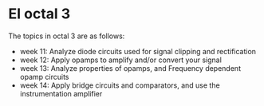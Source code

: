 # EI octal 3

The topics in octal 3 are as follows:

- week 11: Analyze diode circuits used for signal clipping and rectification
- week 12: Apply opamps to amplify and/or convert your signal
- week 13: Analyze properties of opamps, and Frequency dependent opamp circuits
- week 14: Apply bridge circuits and comparators, and use the instrumentation amplifier


```python

```
